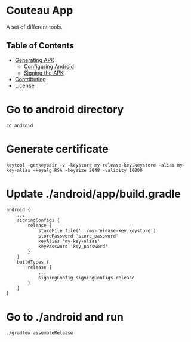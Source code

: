 # Couteau App

A set of different tools.

## Table of Contents
- [Generating APK](#generating-apk)
  - [Configuring Android](#configuring-android)
  - [Signing the APK](#signing-the-apk)
- [Contributing](#contributing)
- [License](#license)


# Go to android directory
``` 
cd android
``` 

# Generate certificate
``` 
keytool -genkeypair -v -keystore my-release-key.keystore -alias my-key-alias -keyalg RSA -keysize 2048 -validity 10000
``` 

# Update ./android/app/build.gradle
``` 
android {
    ...
    signingConfigs {
        release {
            storeFile file('../my-release-key.keystore')
            storePassword 'store_password'
            keyAlias 'my-key-alias'
            keyPassword 'key_password'
        }
    }
    buildTypes {
        release {
            ...
            signingConfig signingConfigs.release
        }
    }
}
```

# Go to ./android and run
``` 
./gradlew assembleRelease
```